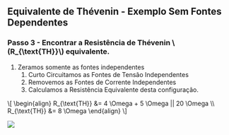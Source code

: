 ## Equivalente de Thévenin - Exemplo Sem Fontes Dependentes

<div class="grid-50-50">
<div class="grid-element normal">

### Passo 3 - Encontrar a Resistência de Thévenin \\(R_{\text{TH}}\\) equivalente.

1. Zeramos somente as fontes independentes
    1. Curto Circuitamos as Fontes de Tensão Independentes
    2. Removemos as Fontes de Corrente Independentes
    3. Calculamos a Resistência Equivalente desta configuração.

\\[
\begin{align}
R_{\text{TH}} &= 4 \Omega + 5 \Omega || 20 \Omega \\\\
R_{\text{TH}} &= 8 \Omega
\end{align}
\\]

</div>
<div class="grid-element">

<div class="grid-element-mid-aligned">

<!-- _class: transparent -->
![](./img/thevenin-exemplo-1-passo-3.svg)

</div>

</div>
</div>
